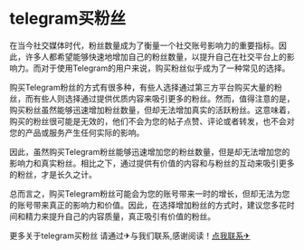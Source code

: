 # telegram买粉丝

在当今社交媒体时代，粉丝数量成为了衡量一个社交账号影响力的重要指标。因此，许多人都希望能够快速地增加自己的粉丝数量，以提升自己在社交平台上的影响力。而对于使用Telegram的用户来说，购买粉丝似乎成为了一种常见的选择。

购买Telegram粉丝的方式有很多种，有些人选择通过第三方平台购买大量的粉丝，而有些人则选择通过提供优质内容来吸引更多的粉丝。然而，值得注意的是，购买粉丝虽然能够迅速增加粉丝数量，但却无法增加真实的活跃粉丝。这意味着，购买的粉丝很可能是无效的，他们不会为您的帖子点赞、评论或者转发，也不会对您的产品或服务产生任何实际的影响。

因此，虽然购买Telegram粉丝能够迅速增加您的粉丝数量，但是却无法增加您的影响力和真实粉丝。相比之下，通过提供有价值的内容和与粉丝的互动来吸引更多的粉丝，才是长久之计。

总而言之，购买Telegram粉丝可能会为您的账号带来一时的增长，但却无法为您的账号带来真正的影响力和价值。因此，在选择增加粉丝的方式时，建议您多花时间和精力来提升自己的内容质量，真正吸引有价值的粉丝。

更多关于telegram买粉丝 请通过✈与我们联系,感谢阅读！[点我联系✈](https://faq.G208.com)